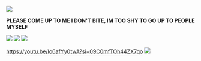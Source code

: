 ![](https://64.media.tumblr.com/63a121531115ccc6ea89c10fa75e325d/c222c097ebdc3f8a-2e/s640x960/8696006f3a79cbe3c6194ea323f346988d4d9d2b.pnj)

**PLEASE COME UP TO ME I DON'T BITE, IM TOO SHY TO GO UP TO PEOPLE MYSELF**

![](https://media.discordapp.net/attachments/1188184042038898709/1258456242968330280/Screenshot_20240704_091543.jpg?ex=66881c35&is=6686cab5&hm=2a53106d7f101d638ad5b44995357cfb2e1c617e47a769f457f74f9803454420&) ![](https://media.discordapp.net/attachments/1188184042038898709/1258457028486103131/Screenshot_20240704_084453.jpg?ex=66881cf0&is=6686cb70&hm=a1c24adb328982b4be50128452931ae2d1e85c55e1502d5d523e777794168bb2&)
 ![](https://media.tenor.com/TKF243u-mjMAAAAM/nuzi-n-x-uzi.gif)
 
https://youtu.be/Io6afYy0twA?si=09C0mfTOh44ZX7qo ![](https://media.discordapp.net/attachments/1238393869217959979/1258461009094508575/41VFOq01XeL._AC_-removebg-preview.png?ex=668820a5&is=6686cf25&hm=9b7457700961b36b80a5a9a5ea37edcf5482b6fffa376e5046f2f7fbf575149b&)
